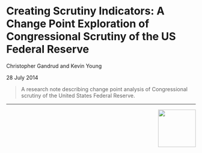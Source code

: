 Creating Scrutiny Indicators: A Change Point Exploration of Congressional Scrutiny of the US Federal Reserve
==================

Christopher Gandrud and Kevin Young

28 July 2014

> A research note describing change point analysis of Congressional scrutiny of
the United States Federal Reserve.

---

[<img src="http://media.tumblr.com/023c285c14ef01953d3b67ffe789004d/tumblr_inline_mor1uu2OOZ1qz4rgp.png" height = "100" align="right" />](http://nadrosia.tumblr.com/post/53520500877/made-in-berlin-badge-update)
